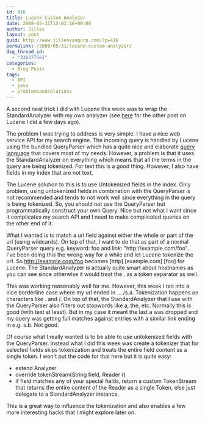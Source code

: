 ```yaml
---
id: 416
title: Lucene Custom Analyzer
date: 2008-05-31T12:03:16+00:00
author: Jilles
layout: post
guid: http://www.jillesvangurp.com/?p=416
permalink: /2008/05/31/lucene-custom-analyzer/
dsq_thread_id:
  - "336377561"
categories:
  - Blog Posts
tags:
  - API
  - java
  - problemsandsolutions
---
```

A second neat trick I did with Lucene this week was to wrap the StandardAnalyzer with my own analyzer (see <a href="http://www.jillesvangurp.com/2008/05/28/boosting-lucene-search-results-using-timestamps/">here</a> for the other post on Lucene I did a few days ago).

The problem I was trying to address is very simple. I have a nice web service API for my search engine. The incoming query is handled by Lucene using the bundled QueryParser which has a quite nice and elaborate <a href="http://lucene.apache.org/java/docs/queryparsersyntax.html">query language</a> that covers most of my needs. However, a problem is that it uses the StandardAnalyzer on everything which means that all the terms in the query are being tokenized. For text this is a good thing. However, I also have fields in my index that are not text.

The Lucene solution to this is to use Untokenized fields in the index. Only problem, using untokenized fields in combination with the QueryParser is not recommended and tends to not work well since everything in the query is being tokenized. So, you should not use the QueryParser but programmatically construct your own Query. Nice but not what I want since it complicates my search API and I need to make complicated queries on the other end of it.

What I wanted is to match a url field against either the whole or part of the url (using wildcards). On top of that, I want to do that as part of a normal QueryParser query e.g. keyword: foo and link: "http\://example.com/foo". I've been doing this the wrong way for a while and let Lucene tokenize the url. So http://example.com/foo becomes [http] [example.com] [foo] for Lucene. The StandardAnalyzer is actually quite smart about hostnames as you can see since otherwise it would treat the . as a token separator as well.

This was working reasonably well for me. However, this week I ran into a nice borderline case where my url ended in ..../s.a. Tokenization happens on characters like . and /. On top of that, the StandardAnalyzer that I use with the QueryParser also filters out stopwords like a, the, etc. Normally this is good (with text at least). But in my case it meant the last a was dropped and my query was getting full matches against entries with a similar link ending in e.g. s.b. Not good.

Of course what I really wanted is to be able to use untokenized fields with the QueryParser. Instead what I did this week was create a tokenizer that for selected fields skips tokenization and treats the entire field content as a single token. I won't put the code for that here but it is quite easy:
<ul>
	<li>extend Analyzer</li>
	<li>override tokenStream(String field, Reader r)</li>
	<li>if field matches any of your special fields, return a custom TokenStream that returns the entire content of the Reader as a single Token, else just delegate to a StandardAnalyzer instance.</li>
</ul>
This is a great way to influence the tokenization and also enables a few more interesting hacks that I might explore later on.
